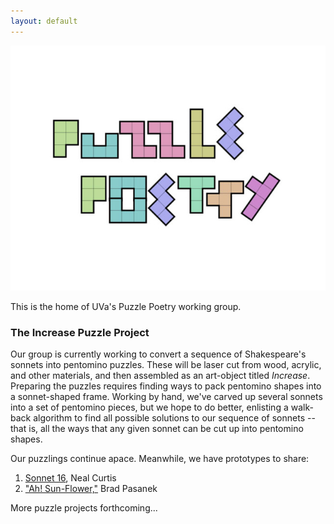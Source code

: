 ```yaml
---
layout: default
---
```

![Puzzle Poetry](/images/PP-logo.jpg)

This is the home of UVa's Puzzle Poetry working group.

### The Increase Puzzle Project
Our group is currently working to convert a sequence of Shakespeare's sonnets into pentomino puzzles. These will be laser cut from wood, acrylic, and other materials, and then assembled as an art-object titled _Increase_. Preparing the puzzles requires finding ways to pack pentomino shapes into a sonnet-shaped frame. Working by hand, we've carved up several sonnets into a set of pentomino pieces, but we hope to do better, enlisting a walk-back algorithm to find all possible solutions to our sequence of sonnets -- that is, all the ways that any given sonnet can be cut up into pentomino shapes.

Our puzzlings continue apace. Meanwhile, we have prototypes to share:
1. [Sonnet 16](/puzzlepoems/sonnet16), Neal Curtis
2. ["Ah! Sun-Flower,"](/puzzlepoems/sunflower) Brad Pasanek

More puzzle projects forthcoming...
